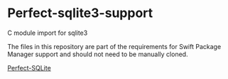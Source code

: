 # Perfect-sqlite3-support
C module import for sqlite3

The files in this repository are part of the requirements for Swift Package Manager support and should not need to be manually cloned.

[Perfect-SQLite](https://github.com/PerfectlySoft/Perfect-SQLite)